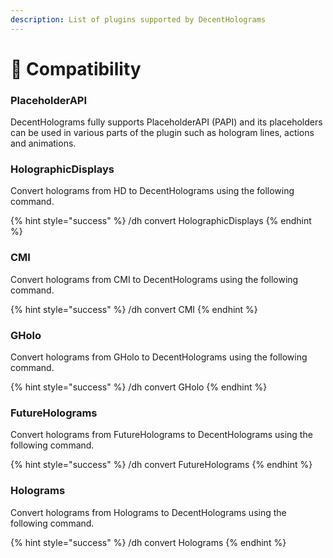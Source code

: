 ```yaml
---
description: List of plugins supported by DecentHolograms
---
```


# 🔗 Compatibility

### PlaceholderAPI

DecentHolograms fully supports PlaceholderAPI (PAPI) and its placeholders can be used in various parts of the plugin such as hologram lines, actions and animations.

### HolographicDisplays

Convert holograms from HD to DecentHolograms using the following command.

{% hint style="success" %}
/dh convert HolographicDisplays
{% endhint %}

### CMI

Convert holograms from CMI to DecentHolograms using the following command.

{% hint style="success" %}
/dh convert CMI
{% endhint %}

### GHolo

Convert holograms from GHolo to DecentHolograms using the following command.

{% hint style="success" %}
/dh convert GHolo
{% endhint %}

### FutureHolograms

Convert holograms from FutureHolograms to DecentHolograms using the following command.

{% hint style="success" %}
/dh convert FutureHolograms
{% endhint %}

### Holograms

Convert holograms from Holograms to DecentHolograms using the following command.

{% hint style="success" %}
/dh convert Holograms
{% endhint %}

